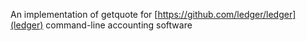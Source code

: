 An implementation of getquote for [https://github.com/ledger/ledger](ledger)
command-line accounting software
